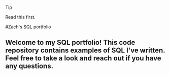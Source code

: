 > [!TIP]
> Read this first.


#Zach's SQL portfolio
## Welcome to my SQL portfolio! This code repository contains examples of SQL I've written. Feel free to take a look and reach out if you have any questions.
